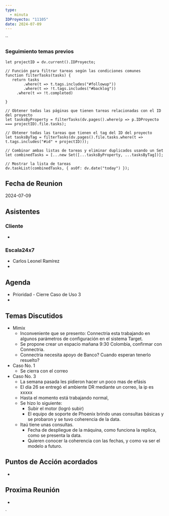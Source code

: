 ```yaml
---
type:
  - minuta
IDProyecto: "11105"
date: 2024-07-09
---
```

``

### Seguimiento temas previos
```dataviewjs
let projectID = dv.current().IDProyecto;

// Función para filtrar tareas según las condiciones comunes
function filterTasks(tasks) {
   return tasks
        .where(t => t.tags.includes("#followup"))
        .where(t => !t.tags.includes("#backlog"))
     .where(t => !t.completed)
        
}

// Obtener todas las páginas que tienen tareas relacionadas con el ID del proyecto
let tasksByProperty = filterTasks(dv.pages().where(p => p.IDProyecto === projectID).file.tasks);

// Obtener todas las tareas que tienen el tag del ID del proyecto
let tasksByTag = filterTasks(dv.pages().file.tasks.where(t => t.tags.includes("#id" + projectID)));

// Combinar ambas listas de tareas y eliminar duplicados usando un Set
let combinedTasks = [...new Set([...tasksByProperty, ...tasksByTag])];

// Mostrar la lista de tareas
dv.taskList(combinedTasks, { asOf: dv.date("today") });
 ```
## Fecha de Reunion
2024-07-09

## Asistentes

### Cliente
* 
### Escala24x7
- Carlos Leonel Ramírez
-  

## Agenda
* Prioridad - Cierre Caso de Uso 3
* 
## Temas Discutidos
*  Mimix
	* Inconveniente que se presento: Connectria esta trabajando en algunos parámetros de configuración en el sistema Target.
	* Se propone crear un espacio mañana 9:30 Colombia, confirmar con Connectria.
	* Connectria necesita apoyo de Banco? Cuando esperan tenerlo resuelto?
* Caso No. 1
	* Se cierra con el correo
* Caso No. 3
	* La semana pasada les pidieron hacer un poco mas de efásis
	* El día 26 se entregó el ambiente DR mediante un correo, la ip es xxxxx
	* Hasta el momento está trabajando normal, 
	* Se hizo lo siguiente:
		* Subir el motor (logró subir)
		* El equipo de soporte de Phoenix brindo unas consultas básicas y se probaron y se tuvo coherencia de la data.
	* Itaú tiene unas consultas.
		* Fecha de despliegue de la máquina, como funciona la replica, como se presenta la data.
		* Quieren conocer la coherencia con las fechas, y como va ser el modelo a futuro.

## Puntos de Acción acordados
*  

## Proxima Reunión
*   

`